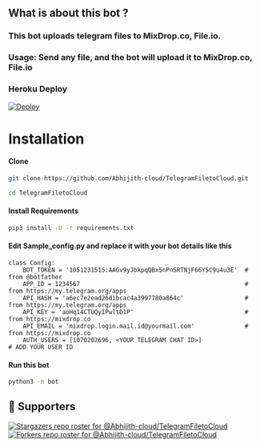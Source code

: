 ## What is about this bot ?

### This bot uploads telegram files to MixDrop.co, File.io.
### Usage: Send any file, and the bot will upload it to MixDrop.co, File.io

### Heroku Deploy
[![Deploy](https://www.herokucdn.com/deploy/button.svg)](https://heroku.com/deploy?template=https://github.com/02928shshwhwj/TelegramFiletoCloud)

# Installation
#### Clone 

```sh
git clone https://github.com/Abhijith-cloud/TelegramFiletoCloud.git

cd TelegramFiletoCloud

```

#### Install Requirements

```sh
pip3 install -U -r requirements.txt
```
#### Edit Sample_config.py and replace it with your bot details like this

```python3
class Config:
    BOT_TOKEN = '1051231515:AAGv9yJbkpqQBx5nPnSRTNjF66Y5C9u4u3E'  # from @botfather
    APP_ID = 1234567                                              # from https://my.telegram.org/apps
    API_HASH = 'a6ec7e2ead26d1bcac4a3997780a864c'                 # from https://my.telegram.org/apps
    API_KEY = 'aoHq14CTUQyIPwltD1P'                               # from https://mixdrop.co
    API_EMAIL = 'mixdrop.login.mail.id@yourmail.com'              # from https://mixdrop.co
    AUTH_USERS = [1070202696, <YOUR TELEGRAM CHAT ID>]                                     # ADD YOUR USER ID
```

#### Run this bot
```sh
python3 -m bot
```
## :clap:  Supporters
[![Stargazers repo roster for @Abhijith-cloud/TelegramFiletoCloud](https://reporoster.com/stars/Abhijith-cloud/TelegramFiletoCloud)](https://github.com/Abhijith-cloud/TelegramFiletoCloud/stargazers)
[![Forkers repo roster for @Abhijith-cloud/TelegramFiletoCloud](https://reporoster.com/forks/Abhijith-cloud/TelegramFiletoCloud)](https://github.com/Abhijith-cloud/TelegramFiletoCloud/network/members)
